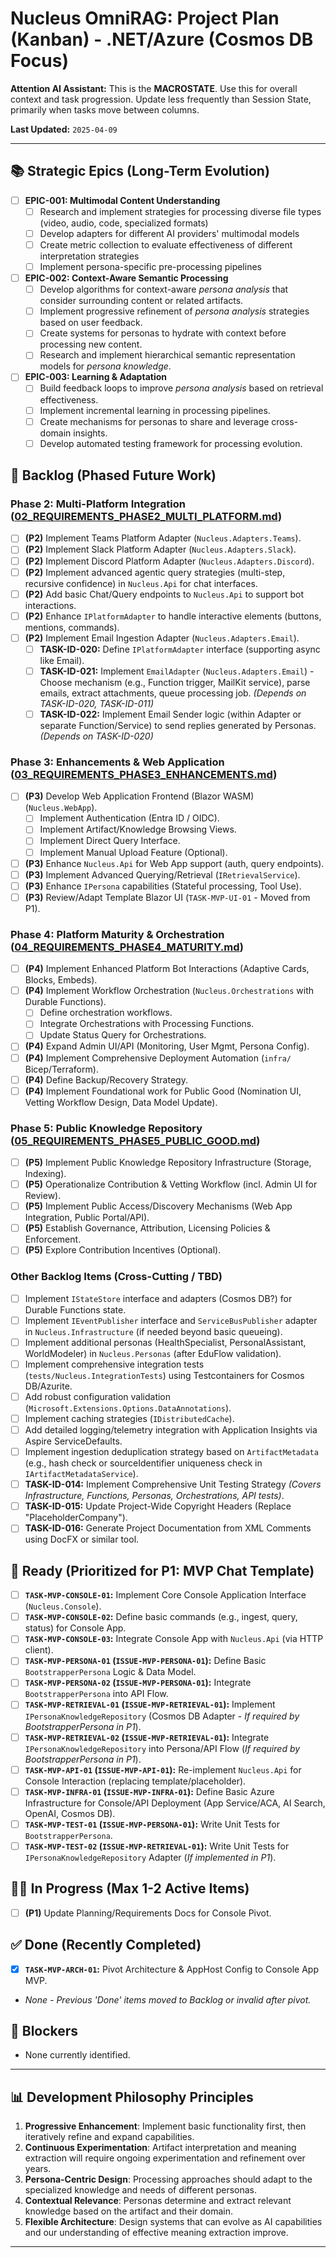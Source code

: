 # Nucleus OmniRAG: Project Plan (Kanban) - .NET/Azure (Cosmos DB Focus)

**Attention AI Assistant:** This is the **MACROSTATE**. Use this for overall context and task progression. Update less frequently than Session State, primarily when tasks move between columns.

**Last Updated:** `2025-04-09`

---

## 📚 Strategic Epics (Long-Term Evolution)

*   [ ] **EPIC-001: Multimodal Content Understanding**
    *   [ ] Research and implement strategies for processing diverse file types (video, audio, code, specialized formats)
    *   [ ] Develop adapters for different AI providers' multimodal models
    *   [ ] Create metric collection to evaluate effectiveness of different interpretation strategies
    *   [ ] Implement persona-specific pre-processing pipelines

*   [ ] **EPIC-002: Context-Aware Semantic Processing**
    *   [ ] Develop algorithms for context-aware *persona analysis* that consider surrounding content or related artifacts.
    *   [ ] Implement progressive refinement of *persona analysis* strategies based on user feedback.
    *   [ ] Create systems for personas to hydrate with context before processing new content.
    *   [ ] Research and implement hierarchical semantic representation models for *persona knowledge*.

*   [ ] **EPIC-003: Learning & Adaptation**
    *   [ ] Build feedback loops to improve *persona analysis* based on retrieval effectiveness.
    *   [ ] Implement incremental learning in processing pipelines.
    *   [ ] Create mechanisms for personas to share and leverage cross-domain insights.
    *   [ ] Develop automated testing framework for processing evolution.

## 🚀 Backlog (Phased Future Work)

### Phase 2: Multi-Platform Integration ([02_REQUIREMENTS_PHASE2_MULTI_PLATFORM.md](../docs/Requirements/02_REQUIREMENTS_PHASE2_MULTI_PLATFORM.md))
*   [ ] **(P2)** Implement Teams Platform Adapter (`Nucleus.Adapters.Teams`).
*   [ ] **(P2)** Implement Slack Platform Adapter (`Nucleus.Adapters.Slack`).
*   [ ] **(P2)** Implement Discord Platform Adapter (`Nucleus.Adapters.Discord`).
*   [ ] **(P2)** Implement advanced agentic query strategies (multi-step, recursive confidence) in `Nucleus.Api` for chat interfaces.
*   [ ] **(P2)** Add basic Chat/Query endpoints to `Nucleus.Api` to support bot interactions.
*   [ ] **(P2)** Enhance `IPlatformAdapter` to handle interactive elements (buttons, mentions, commands).
*   [ ] **(P2)** Implement Email Ingestion Adapter (`Nucleus.Adapters.Email`).
    *   [ ] **TASK-ID-020:** Define `IPlatformAdapter` interface (supporting async like Email).
    *   [ ] **TASK-ID-021:** Implement `EmailAdapter` (`Nucleus.Adapters.Email`) - Choose mechanism (e.g., Function trigger, MailKit service), parse emails, extract attachments, queue processing job. *(Depends on TASK-ID-020, TASK-ID-011)*
    *   [ ] **TASK-ID-022:** Implement Email Sender logic (within Adapter or separate Function/Service) to send replies generated by Personas. *(Depends on TASK-ID-020)*

### Phase 3: Enhancements & Web Application ([03_REQUIREMENTS_PHASE3_ENHANCEMENTS.md](../docs/Requirements/03_REQUIREMENTS_PHASE3_ENHANCEMENTS.md))
*   [ ] **(P3)** Develop Web Application Frontend (Blazor WASM) (`Nucleus.WebApp`).
    *   [ ] Implement Authentication (Entra ID / OIDC).
    *   [ ] Implement Artifact/Knowledge Browsing Views.
    *   [ ] Implement Direct Query Interface.
    *   [ ] Implement Manual Upload Feature (Optional).
*   [ ] **(P3)** Enhance `Nucleus.Api` for Web App support (auth, query endpoints).
*   [ ] **(P3)** Implement Advanced Querying/Retrieval (`IRetrievalService`).
*   [ ] **(P3)** Enhance `IPersona` capabilities (Stateful processing, Tool Use).
*   [ ] **(P3)** Review/Adapt Template Blazor UI (`TASK-MVP-UI-01` - Moved from P1).

### Phase 4: Platform Maturity & Orchestration ([04_REQUIREMENTS_PHASE4_MATURITY.md](../docs/Requirements/04_REQUIREMENTS_PHASE4_MATURITY.md))
*   [ ] **(P4)** Implement Enhanced Platform Bot Interactions (Adaptive Cards, Blocks, Embeds).
*   [ ] **(P4)** Implement Workflow Orchestration (`Nucleus.Orchestrations` with Durable Functions).
    *   [ ] Define orchestration workflows.
    *   [ ] Integrate Orchestrations with Processing Functions.
    *   [ ] Update Status Query for Orchestrations.
*   [ ] **(P4)** Expand Admin UI/API (Monitoring, User Mgmt, Persona Config).
*   [ ] **(P4)** Implement Comprehensive Deployment Automation (`infra/` Bicep/Terraform).
*   [ ] **(P4)** Define Backup/Recovery Strategy.
*   [ ] **(P4)** Implement Foundational work for Public Good (Nomination UI, Vetting Workflow Design, Data Model Update).

### Phase 5: Public Knowledge Repository ([05_REQUIREMENTS_PHASE5_PUBLIC_GOOD.md](../docs/Requirements/05_REQUIREMENTS_PHASE5_PUBLIC_GOOD.md))
*   [ ] **(P5)** Implement Public Knowledge Repository Infrastructure (Storage, Indexing).
*   [ ] **(P5)** Operationalize Contribution & Vetting Workflow (incl. Admin UI for Review).
*   [ ] **(P5)** Implement Public Access/Discovery Mechanisms (Web App Integration, Public Portal/API).
*   [ ] **(P5)** Establish Governance, Attribution, Licensing Policies & Enforcement.
*   [ ] **(P5)** Explore Contribution Incentives (Optional).

### Other Backlog Items (Cross-Cutting / TBD)
*   [ ] Implement `IStateStore` interface and adapters (Cosmos DB?) for Durable Functions state.
*   [ ] Implement `IEventPublisher` interface and `ServiceBusPublisher` adapter in `Nucleus.Infrastructure` (if needed beyond basic queueing).
*   [ ] Implement additional personas (HealthSpecialist, PersonalAssistant, WorldModeler) in `Nucleus.Personas` (after EduFlow validation).
*   [ ] Implement comprehensive integration tests (`tests/Nucleus.IntegrationTests`) using Testcontainers for Cosmos DB/Azurite.
*   [ ] Add robust configuration validation (`Microsoft.Extensions.Options.DataAnnotations`).
*   [ ] Implement caching strategies (`IDistributedCache`).
*   [ ] Add detailed logging/telemetry integration with Application Insights via Aspire ServiceDefaults.
*   [ ] Implement ingestion deduplication strategy based on `ArtifactMetadata` (e.g., hash check or sourceIdentifier uniqueness check in `IArtifactMetadataService`).
*   [ ] **TASK-ID-014:** Implement Comprehensive Unit Testing Strategy *(Covers Infrastructure, Functions, Personas, Orchestrations, API tests)*.
*   [ ] **TASK-ID-015:** Update Project-Wide Copyright Headers (Replace "PlaceholderCompany").
*   [ ] **TASK-ID-016:** Generate Project Documentation from XML Comments using DocFX or similar tool.

## 🔨 Ready (Prioritized for P1: MVP Chat Template)

*   [ ] **`TASK-MVP-CONSOLE-01`:** Implement Core Console Application Interface (`Nucleus.Console`).
*   [ ] **`TASK-MVP-CONSOLE-02`:** Define basic commands (e.g., ingest, query, status) for Console App.
*   [ ] **`TASK-MVP-CONSOLE-03`:** Integrate Console App with `Nucleus.Api` (via HTTP client).
*   [ ] **`TASK-MVP-PERSONA-01` (`ISSUE-MVP-PERSONA-01`):** Define Basic `BootstrapperPersona` Logic & Data Model.
*   [ ] **`TASK-MVP-PERSONA-02` (`ISSUE-MVP-PERSONA-01`):** Integrate `BootstrapperPersona` into API Flow.
*   [ ] **`TASK-MVP-RETRIEVAL-01` (`ISSUE-MVP-RETRIEVAL-01`):** Implement `IPersonaKnowledgeRepository` (Cosmos DB Adapter - *If required by BootstrapperPersona in P1*).
*   [ ] **`TASK-MVP-RETRIEVAL-02` (`ISSUE-MVP-RETRIEVAL-01`):** Integrate `IPersonaKnowledgeRepository` into Persona/API Flow (*If required by BootstrapperPersona in P1*).
*   [ ] **`TASK-MVP-API-01` (`ISSUE-MVP-API-01`):** Re-implement `Nucleus.Api` for Console Interaction (replacing template/placeholder). 
*   [ ] **`TASK-MVP-INFRA-01` (`ISSUE-MVP-INFRA-01`):** Define Basic Azure Infrastructure for Console/API Deployment (App Service/ACA, AI Search, OpenAI, Cosmos DB).
*   [ ] **`TASK-MVP-TEST-01` (`ISSUE-MVP-PERSONA-01`):** Write Unit Tests for `BootstrapperPersona`.
*   [ ] **`TASK-MVP-TEST-02` (`ISSUE-MVP-RETRIEVAL-01`):** Write Unit Tests for `IPersonaKnowledgeRepository` Adapter (*If implemented in P1*).

## 👨‍💻 In Progress (Max 1-2 Active Items)

*   [ ] **(P1)** Update Planning/Requirements Docs for Console Pivot.

## ✅ Done (Recently Completed)

*   [X] **`TASK-MVP-ARCH-01`:** Pivot Architecture & AppHost Config to Console App MVP.
*   *None - Previous 'Done' items moved to Backlog or invalid after pivot.*

## 🚧 Blockers

*   None currently identified.

---

## 📊 Development Philosophy Principles

1. **Progressive Enhancement**: Implement basic functionality first, then iteratively refine and expand capabilities.
2. **Continuous Experimentation**: Artifact interpretation and meaning extraction will require ongoing experimentation and refinement over years.
3. **Persona-Centric Design**: Processing approaches should adapt to the specialized knowledge and needs of different personas.
4. **Contextual Relevance**: Personas determine and extract relevant knowledge based on the artifact and their domain.
5. **Flexible Architecture**: Design systems that can evolve as AI capabilities and our understanding of effective meaning extraction improve.

---